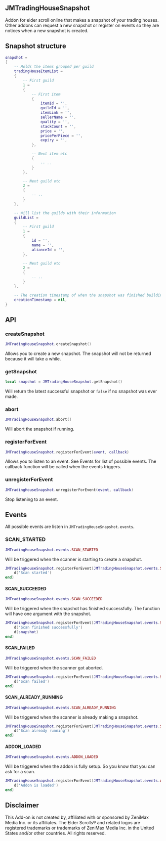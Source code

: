 ## JMTradingHouseSnapshot

Addon for elder scroll online that makes a snapshot of your trading houses.
Other addons can request a new snapshot or register on events so they are notices when a new snapshot is created.

## Snapshot structure

```lua
snapshot =
{
    -- Holds the items grouped per guild
    tradingHouseItemList =
    {
        -- First guild
        1 =
        {
            -- First item
            {
                itemId = '',
                guildId = '',
                itemLink = '',
                sellerName = '',
                quality = '',
                stackCount = '',
                price = '',
                pricePerPiece = '',
                expiry = '',
            },

            -- Next item etc
            {
                -- ..
            }
        },

        -- Next guild etc
        2 =
        {
            -- ..
        }
    },

    -- Will list the guilds with their information
    guildList =
    {
        -- First guild
        1 =
        {
            id = '',
            name = '',
            alianceId = '',
        },

        -- Next guild etc
        2 =
        {
            -- ..
        }
    },

    -- The creation timestamp of when the snapshot was finished building
    creationTimestamp = nil,
}
```

## API

### createSnapshot

```lua
JMTradingHouseSnapshot.createSnapshot()
```

Allows you to create a new snapshot.
The snapshot will not be returned because it will take a while.

### getSnapshot

```lua
local snapshot = JMTradingHouseSnapshot.getSnapshot()
```

Will return the latest successful snapshot or `false` if no snapshot was ever made.

### abort

```lua
JMTradingHouseSnapshot.abort()
```

Will abort the snapshot if running.

### registerForEvent

```lua
JMTradingHouseSnapshot.registerForEvent(event, callback)
```

Allows you to listen to an event. See Events for list of possible events.
The callback function will be called when the events triggers.

### unregisterForEvent

```lua
JMTradingHouseSnapshot.unregisterForEvent(event, callback)
```

Stop listening to an event.

## Events

All possible events are listen in `JMTradingHouseSnapshot.events`.

### SCAN_STARTED

```lua
JMTradingHouseSnapshot.events.SCAN_STARTED
```

Will be triggered when the scanner is starting to create a snapshot.

```lua
JMTradingHouseSnapshot.registerForEvent(JMTradingHouseSnapshot.events.SCAN_STARTED, function ()
    d('Scan started')
end)
```

#### SCAN_SUCCEEDED

```lua
JMTradingHouseSnapshot.events.SCAN_SUCCEEDED
```

Will be triggered when the snapshot has finished successfully.
The function will have one argument with the snapshot.

```lua
JMTradingHouseSnapshot.registerForEvent(JMTradingHouseSnapshot.events.SCAN_SUCCEEDED, function (snapshot)
    d('Scan finished successfully')
    d(snapshot)
end)
```

#### SCAN_FAILED

```lua
JMTradingHouseSnapshot.events.SCAN_FAILED
```

Will be triggered when the scanner got aborted.

```lua
JMTradingHouseSnapshot.registerForEvent(JMTradingHouseSnapshot.events.SCAN_FAILED, function ()
    d('Scan failed')
end)
```

#### SCAN_ALREADY_RUNNING

```lua
JMTradingHouseSnapshot.events.SCAN_ALREADY_RUNNING
```

Will be triggered when the scanner is already making a snapshot.

```lua
JMTradingHouseSnapshot.registerForEvent(JMTradingHouseSnapshot.events.SCAN_ALREADY_RUNNING, function ()
    d('Scan already running')
end)
```

#### ADDON_LOADED

```lua
JMTradingHouseSnapshot.events.ADDON_LOADED
```

Will be triggered when the addon is fully setup.
So you know that you can ask for a scan.

```lua
JMTradingHouseSnapshot.registerForEvent(JMTradingHouseSnapshot.events.ADDON_LOADED, function ()
    d('Addon is loaded')
end)
```

## Disclaimer

This Add-on is not created by, affiliated with or sponsored by ZeniMax Media Inc. or its affiliates. The Elder Scrolls® and related logos are registered trademarks or trademarks of ZeniMax Media Inc. in the United States and/or other countries. All rights reserved.
